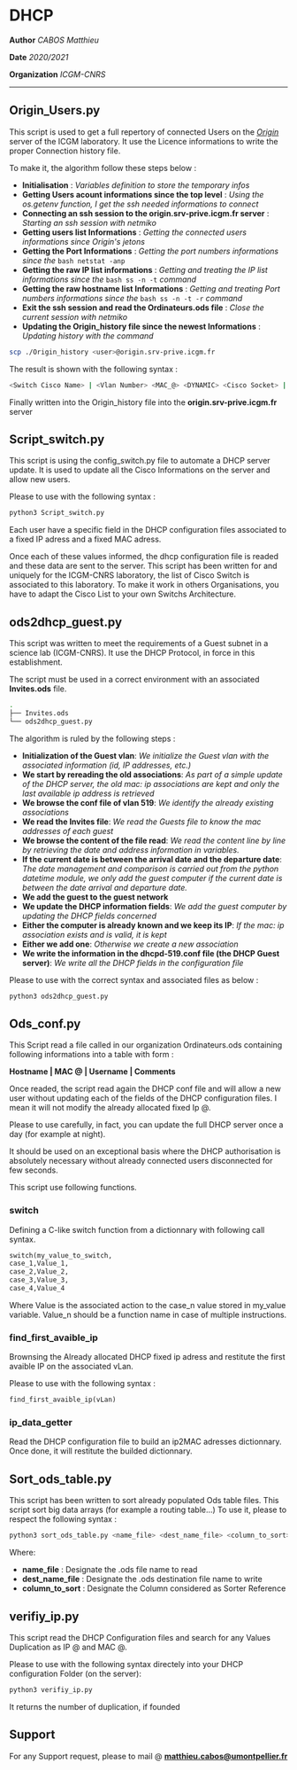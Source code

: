 # DHCP


**Author** *CABOS Matthieu*

**Date**  *2020/2021*

**Organization** *ICGM-CNRS*

______________________________________________________________________________________________________

## Origin_Users.py

This script is used to get a full repertory of connected Users on the [*Origin*](https://fr.wikipedia.org/wiki/Origin_(logiciel)) server of the ICGM laboratory.
It use the Licence informations to write the proper Connection history file.

To make it, the algorithm follow these steps below :
* **Initialisation** : *Variables definition to store the temporary infos*
* **Getting Users acount informations since the top level** : *Using the os.getenv function, I get the ssh needed informations to connect*
* **Connecting an ssh session to the origin.srv-prive.icgm.fr server** : *Starting an ssh session with netmiko*
* **Getting users list Informations** : *Getting the connected users informations since Origin's jetons*
* **Getting the Port Informations** : *Getting the port numbers informations since the* ```bash netstat -anp ```
* **Getting the raw IP list informations** : *Getting and treating the IP list informations since the* ```bash ss -n -t``` *command*
* **Getting the raw hostname list Informations** : *Getting and treating Port numbers informations since the* ```bash ss -n -t -r``` *command*
* **Exit the ssh session and read the Ordinateurs.ods file** : *Close the current session with netmiko*
* **Updating the Origin_history file since the newest Informations** : *Updating history with the command*

```bash 
scp ./Origin_history <user>@origin.srv-prive.icgm.fr
```

The result is shown with the following syntax :

```bash
<Switch Cisco Name> | <Vlan Number> <MAC_@> <DYNAMIC> <Cisco Socket> | <Hostname> | <Departement> | <Ip_@>
```
Finally written into the Origin_history file into the **origin.srv-prive.icgm.fr** server


## Script_switch.py

This script is using the config_switch.py file to automate a DHCP server update.
It is used to update all the Cisco Informations on the server and allow new users.

Please to use with the following syntax :

```bash
python3 Script_switch.py
```

Each user have a specific field in the DHCP configuration files associated to a fixed IP adress and a fixed MAC adress.

Once each of these values informed, the dhcp configuration file is readed and these data are sent to the server.
This script has been written for and uniquely for the ICGM-CNRS laboratory, the list of Cisco Switch is associated to this laboratory.
To make it work in others Organisations, you have to adapt the Cisco List to your own Switchs Architecture.

## ods2dhcp_guest.py

This script was written to meet the requirements of a Guest subnet in a science lab (ICGM-CNRS).
It use the DHCP Protocol, in force in this establishment.


The script must be used in a correct environment with an associated **Invites.ods** file.

```bash
.
├── Invites.ods
└── ods2dhcp_guest.py
```


The algorithm is ruled by the following steps :
* **Initialization of the Guest vlan**: *We initialize the Guest vlan with the associated information (id, IP addresses, etc.)*
* **We start by rereading the old associations**: *As part of a simple update of the DHCP server, the old mac: ip associations are kept and only the last available ip address is retrieved*
* **We browse the conf file of vlan 519**: *We identify the already existing associations*
* **We read the Invites file**: *We read the Guests file to know the mac addresses of each guest*
* **We browse the content of the file read**: *We read the content line by line by retrieving the date and address information in variables.*
* **If the current date is between the arrival date and the departure date**: *The date management and comparison is carried out from the python datetime module, we only add the guest computer if the current date is between the date arrival and departure date.*
* **We add the guest to the guest network**
* **We update the DHCP information fields**: *We add the guest computer by updating the DHCP fields concerned*
* **Either the computer is already known and we keep its IP**: *If the mac: ip association exists and is valid, it is kept*
* **Either we add one**: *Otherwise we create a new association*
* **We write the information in the dhcpd-519.conf file (the DHCP Guest server)**: *We write all the DHCP fields in the configuration file*


Please to use with the correct syntax and associated files as below :

```bash
python3 ods2dhcp_guest.py
```

## Ods_conf.py

This Script read a file called in our organization Ordinateurs.ods containing following informations into a table with form :

**Hostname | MAC @ | Username | Comments**

Once readed, the script read again the DHCP conf file and will allow a new user without updating each of the fields of the DHCP configuration files.
I mean it will not modify the already allocated fixed Ip @.

Please to use carefully, in fact, you can update the full DHCP server once a day (for example at night).

It should be used on an exceptional basis where the DHCP authorisation is absolutely necessary without already connected users disconnected for few seconds.

This script use following functions.

### switch

Defining a C-like switch function from a dictionnary with following call syntax.

```python
switch(my_value_to_switch,
case_1,Value_1,
case_2,Value_2,
case_3,Value_3,
case_4,Value_4
```

Where Value is the associated action to the case_n value stored in my_value variable.
Value_n should be a function name in case of multiple instructions.

### find_first_avaible_ip

Brownsing the Already allocated DHCP fixed ip adress and restitute the first avaible IP on the associated vLan.

Please to use with the following syntax :

```python
find_first_avaible_ip(vLan)
```

### ip_data_getter

Read the DHCP configuration file to build an ip2MAC adresses dictionnary.
Once done, it will restitute the builded dictionnary.

## Sort_ods_table.py

This script has been written to sort already populated Ods table files.
This script sort big data arrays (for example a routing table...)
To use it, please to respect the following syntax :

```bash
python3 sort_ods_table.py <name_file> <dest_name_file> <column_to_sort> 
```

Where:
* **name_file** : Designate the .ods file name to read
* **dest_name_file** : Designate the .ods destination file name to write
* **column_to_sort** : Designate the Column considered as Sorter Reference

## verifiy_ip.py

This script read the DHCP Configuration files and search for any Values Duplication as IP @ and MAC @.

Please to use with the following syntax directely into your DHCP configuration Folder (on the server):

```bash
python3 verifiy_ip.py
```

It returns the number of duplication, if founded

## Support

For any Support request, please to mail @ **matthieu.cabos@umontpellier.fr**
